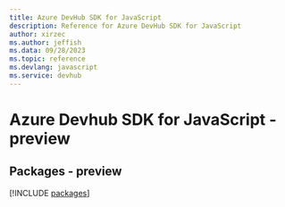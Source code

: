 ```yaml
---
title: Azure DevHub SDK for JavaScript
description: Reference for Azure DevHub SDK for JavaScript
author: xirzec
ms.author: jeffish
ms.data: 09/28/2023
ms.topic: reference
ms.devlang: javascript
ms.service: devhub
---
```

# Azure Devhub SDK for JavaScript - preview
## Packages - preview
[!INCLUDE [packages](devhub-index.md)]